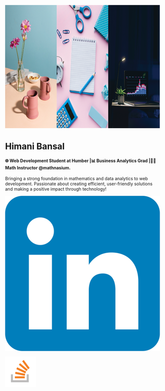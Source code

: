 <img src="./himani.png" alt="This is my vibe. Welcome to my Github Account!" width="900" height="400">

# Himani Bansal

#### 🌐 Web Development Student at Humber |📊 Business Analytics Grad |🧑‍🏫 Math Instructor @mathnasium. 

Bringing a strong foundation in mathematics and data analytics to web development. Passionate about creating efficient, user-friendly solutions and making a positive impact through technology!

[![Linkedin](./LinkedIn_icon.svg.png)](https://www.linkedin.com/in/himani-bansal-8bb2532a4/)

[<img src="./Stack_Overflow_icon.svg.png" alt="StackOverFlow" width="100" height="100">](https://stackoverflow.com/users/27218588/himani-bansal)

